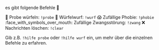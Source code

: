 es gibt folgende Befehle :robot:

:dart: Probe würfeln: `!probe`
:game_die: Würfelwurf: `!wurf`
:scream: Zufällige Phobie: `!phobie`
:face_with_symbols_over_mouth: Zufällige Zwangsstörung: `!zwang`
:x: Nachrichten löschen: `!clear`

Gib z.B. `!hilfe probe` oder `!hilfe wurf` ein, um mehr über die einzelnen Befehle zu erfahren.